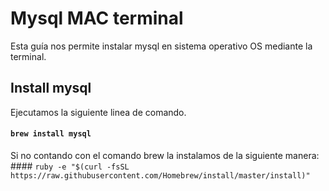 # Mysql MAC terminal

Esta guía nos permite instalar mysql en sistema operativo OS mediante la terminal.

## Install mysql
Ejecutamos la siguiente linea de comando.

#### `brew install mysql`

Si no contando con el comando brew la instalamos de la siguiente manera:
#### `ruby -e "$(curl -fsSL https://raw.githubusercontent.com/Homebrew/install/master/install)"`

